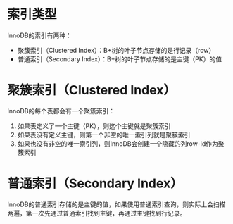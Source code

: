 # 索引类型

InnoDB的索引有两种：

- 聚簇索引（Clustered Index）：B+树的叶子节点存储的是行记录（row）
- 普通索引（Secondary Index）：B+树的叶子节点存储的是主键（PK）的值
# 聚簇索引（Clustered Index）

InnoDB的每个表都会有一个聚簇索引：

1. 如果表定义了一个主键（PK），则这个主键就是聚簇索引
2. 如果表没有定义主键，则第一个非空的唯一索引列就是聚簇索引
3. 如果也没有非空的唯一索引列，则InnoDB会创建一个隐藏的列row-id作为聚簇索引

# 普通索引（Secondary Index）

InnoDB的普通索引存储的是主键的值，如果使用普通索引查询，则实际上会扫描两遍，第一次先通过普通索引找到主键，再通过主键找到行记录。
